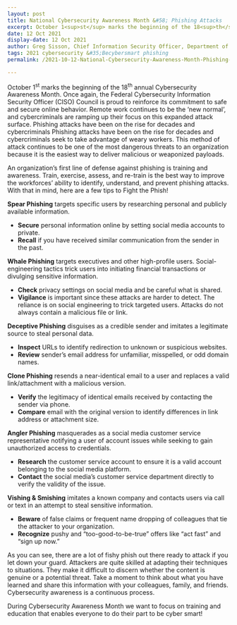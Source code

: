 ```yaml
---
layout: post 
title: National Cybersecurity Awareness Month &#58; Phishing Attacks 
excerpt: October 1<sup>st</sup> marks the beginning of the 18<sup>th</sup> annual Cybersecurity Awareness Month. Once again, the Federal Cybersecurity Information Security Officer (CISO) Council is proud to reinforce its commitment to safe and secure online behavior. Remote work continues to be the ‘new normal’, and cybercriminals are ramping up their focus on this expanded attack surface.  Phishing attacks have been on the rise for decades and cybercriminals seek to take advantage of weary workers. This method of attack continues to be one of the most dangerous threats to an organization because is the easiest way to deliver malicious or weaponized payloads.
date: 12 Oct 2021
display-date: 12 Oct 2021
author: Greg Sisson, Chief Information Security Officer, Department of Energy
tags: 2021 cybersecurity &#35;Becybersmart phishing
permalink: /2021-10-12-National-Cybersecurity-Awareness-Month-Phishing-Attacks/

---
```


October 1<sup>st</sup> marks the beginning of the 18<sup>th</sup> annual Cybersecurity Awareness Month. Once again, the Federal Cybersecurity Information Security Officer (CISO) Council is proud to reinforce its commitment to safe and secure online behavior. Remote work continues to be the ‘new normal’, and cybercriminals are ramping up their focus on this expanded attack surface. Phishing attacks have been on the rise for decades and cybercriminals Phishing attacks have been on the rise for decades and cybercriminals seek to take advantage of weary workers. This method of attack continues to be one of the most dangerous threats to an organization because it is the easiest way to deliver malicious or weaponized payloads.

An organization’s first line of defense against phishing is training and awareness. Train, exercise, assess, and re-train is the best way to improve the workforces’ ability to identify, understand, and prevent phishing attacks. With that in mind, here are a few tips to Fight the Phish!

**Spear Phishing** targets specific users by researching personal and publicly available information.   
* **Secure** personal information online by setting social media accounts to private.
* **Recall** if you have received similar communication from the sender in the past.

**Whale Phishing** targets executives and other high-profile users. Social-engineering tactics trick users into initiating financial transactions or divulging sensitive information.   
* **Check** privacy settings on social media and be careful what is shared.
* **Vigilance** is important since these attacks are harder to detect. The reliance is on social engineering to trick targeted users. Attacks do not always contain a malicious file or link.

**Deceptive Phishing** disguises as a credible sender and imitates a legitimate source to steal personal data.  
* **Inspect** URLs to identify redirection to unknown or suspicious websites.
* **Review** sender’s email address for unfamiliar, misspelled, or odd domain names.

**Clone Phishing** resends a near-identical email to a user and replaces a valid link/attachment with a malicious version.
* **Verify** the legitimacy of identical emails received by contacting the sender via phone.
* **Compare** email with the original version to identify differences in link address or attachment size.

**Angler Phishing** masquerades as a social media customer service representative notifying a user of account issues while seeking to gain unauthorized access to credentials.   
* **Research** the customer service account to ensure it is a valid account belonging to the social media platform.
* **Contact** the social media’s customer service department directly to verify the validity of the issue.

**Vishing & Smishing** imitates a known company and contacts users via call or text in an attempt to steal sensitive information.
* **Beware** of false claims or frequent name dropping of colleagues that tie the attacker to your organization.
* **Recognize** pushy and “too-good-to-be-true” offers like “act fast” and “sign up now.”

As you can see, there are a lot of fishy phish out there ready to attack if you let down your guard. Attackers are quite skilled at adapting their techniques to situations. They make it difficult to discern whether the content is genuine or a potential threat. Take a moment to think about what you have learned and share this information with your colleagues, family, and friends. Cybersecurity awareness is a continuous process.

During Cybersecurity Awareness Month we want to focus on training and education that enables everyone to do their part to be cyber smart!

